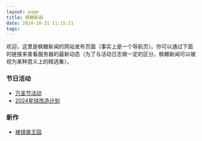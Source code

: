 ```yaml
---
layout: page
title: 枫糖新闻
date: 2024-10-31 11:15:11
tags:
---
```


欢迎，这里是枫糖新闻的网站发布页面（事实上是一个导航页）。你可以通过下面的链接来查看服务器的最新动态（为了与活动日志做一定的区分，枫糖新闻可以被视为某种意义上的精选集）。

### 节日活动

- [万圣节活动](/news/halloween.html)
- [2024星球改造计划](/news/evaluation.html)

### 新作

- [棱镜兽王园](/news/mt19.html)
